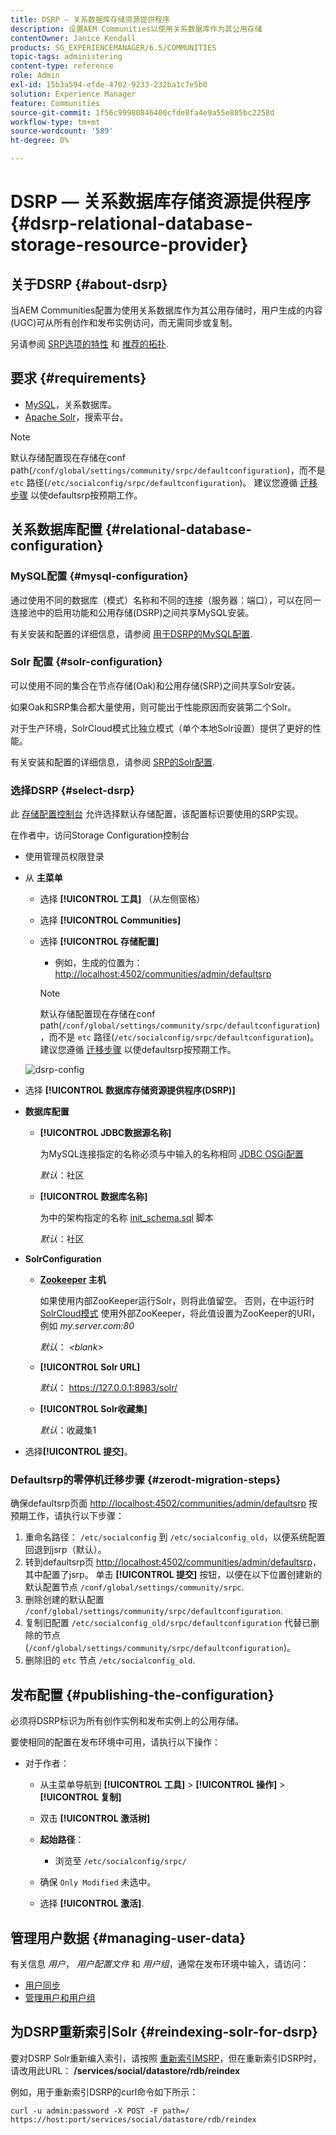 ```yaml
---
title: DSRP — 关系数据库存储资源提供程序
description: 设置AEM Communities以使用关系数据库作为其公用存储
contentOwner: Janice Kendall
products: SG_EXPERIENCEMANAGER/6.5/COMMUNITIES
topic-tags: administering
content-type: reference
role: Admin
exl-id: 15b3a594-efde-4702-9233-232ba1c7e5b0
solution: Experience Manager
feature: Communities
source-git-commit: 1f56c99980846400cfde8fa4e9a55e885bc2258d
workflow-type: tm+mt
source-wordcount: '589'
ht-degree: 0%

---
```


# DSRP — 关系数据库存储资源提供程序 {#dsrp-relational-database-storage-resource-provider}

## 关于DSRP {#about-dsrp}

当AEM Communities配置为使用关系数据库作为其公用存储时，用户生成的内容(UGC)可从所有创作和发布实例访问，而无需同步或复制。

另请参阅 [SRP选项的特性](working-with-srp.md#characteristics-of-srp-options) 和 [推荐的拓扑](topologies.md).

## 要求 {#requirements}

* [MySQL](#mysql-configuration)，关系数据库。
* [Apache Solr](#solr-configuration)，搜索平台。

>[!NOTE]
>
>默认存储配置现在存储在conf path(`/conf/global/settings/community/srpc/defaultconfiguration`)，而不是 `etc` 路径(`/etc/socialconfig/srpc/defaultconfiguration`)。 建议您遵循 [迁移步骤](#zerodt-migration-steps) 以使defaultsrp按预期工作。

## 关系数据库配置 {#relational-database-configuration}

### MySQL配置 {#mysql-configuration}

通过使用不同的数据库（模式）名称和不同的连接（服务器：端口），可以在同一连接池中的启用功能和公用存储(DSRP)之间共享MySQL安装。

有关安装和配置的详细信息，请参阅 [用于DSRP的MySQL配置](dsrp-mysql.md).

### Solr 配置 {#solr-configuration}

可以使用不同的集合在节点存储(Oak)和公用存储(SRP)之间共享Solr安装。

如果Oak和SRP集合都大量使用，则可能出于性能原因而安装第二个Solr。

对于生产环境，SolrCloud模式比独立模式（单个本地Solr设置）提供了更好的性能。

有关安装和配置的详细信息，请参阅 [SRP的Solr配置](solr.md).

### 选择DSRP {#select-dsrp}

此 [存储配置控制台](srp-config.md) 允许选择默认存储配置，该配置标识要使用的SRP实现。

在作者中，访问Storage Configuration控制台

* 使用管理员权限登录
* 从 **主菜单**

   * 选择 **[!UICONTROL 工具]** （从左侧窗格）
   * 选择 **[!UICONTROL Communities]**
   * 选择 **[!UICONTROL 存储配置]**

      * 例如，生成的位置为： [http://localhost:4502/communities/admin/defaultsrp](http://localhost:4502/communities/admin/defaultsrp)

     >[!NOTE]
     >
     >默认存储配置现在存储在conf path(`/conf/global/settings/community/srpc/defaultconfiguration`)，而不是 `etc` 路径(`/etc/socialconfig/srpc/defaultconfiguration`)。 建议您遵循 [迁移步骤](#zerodt-migration-steps) 以使defaultsrp按预期工作。

  ![dsrp-config](assets/dsrp-config.png)

* 选择 **[!UICONTROL 数据库存储资源提供程序(DSRP)]**
* **数据库配置**

   * **[!UICONTROL JDBC数据源名称]**

     为MySQL连接指定的名称必须与中输入的名称相同 [JDBC OSGi配置](dsrp-mysql.md#configurejdbcconnections)

     *默认*：社区

   * **[!UICONTROL 数据库名称]**

     为中的架构指定的名称 [init_schema.sql](dsrp-mysql.md#obtain-the-sql-script) 脚本

     *默认*：社区

* **SolrConfiguration**

   * **[Zookeeper](https://solr.apache.org/guide/6_6/using-zookeeper-to-manage-configuration-files.html) 主机**

     如果使用内部ZooKeeper运行Solr，则将此值留空。 否则，在中运行时 [SolrCloud模式](solr.md#solrcloud-mode) 使用外部ZooKeeper，将此值设置为ZooKeeper的URI，例如 *my.server.com:80*

     *默认*： *&lt;blank>*

   * **[!UICONTROL Solr URL]**

     *默认*： https://127.0.0.1:8983/solr/

   * **[!UICONTROL Solr收藏集]**

     *默认*：收藏集1

* 选择&#x200B;**[!UICONTROL 提交]**。

### Defaultsrp的零停机迁移步骤 {#zerodt-migration-steps}

确保defaultsrp页面 [http://localhost:4502/communities/admin/defaultsrp](http://localhost:4502/communities/admin/defaultsrp) 按预期工作，请执行以下步骤：

1. 重命名路径： `/etc/socialconfig` 到 `/etc/socialconfig_old`，以便系统配置回退到jsrp（默认）。
1. 转到defaultsrp页 [http://localhost:4502/communities/admin/defaultsrp](http://localhost:4502/communities/admin/defaultsrp)，其中配置了jsrp。 单击 **[!UICONTROL 提交]** 按钮，以便在以下位置创建新的默认配置节点 `/conf/global/settings/community/srpc`.
1. 删除创建的默认配置 `/conf/global/settings/community/srpc/defaultconfiguration`.
1. 复制旧配置 `/etc/socialconfig_old/srpc/defaultconfiguration` 代替已删除的节点(`/conf/global/settings/community/srpc/defaultconfiguration`)。
1. 删除旧的 `etc` 节点 `/etc/socialconfig_old`.

## 发布配置 {#publishing-the-configuration}

必须将DSRP标识为所有创作实例和发布实例上的公用存储。

要使相同的配置在发布环境中可用，请执行以下操作：

* 对于作者：

   * 从主菜单导航到 **[!UICONTROL 工具]** > **[!UICONTROL 操作]** > **[!UICONTROL 复制]**
   * 双击 **[!UICONTROL 激活树]**
   * **起始路径**：

      * 浏览至 `/etc/socialconfig/srpc/`

   * 确保 `Only Modified` 未选中。
   * 选择 **[!UICONTROL 激活]**.

## 管理用户数据 {#managing-user-data}

有关信息 *用户*， *用户配置文件* 和 *用户组*，通常在发布环境中输入，请访问：

* [用户同步](sync.md)
* [管理用户和用户组](users.md)

## 为DSRP重新索引Solr {#reindexing-solr-for-dsrp}

要对DSRP Solr重新编入索引，请按照 [重新索引MSRP](msrp.md#msrp-reindex-tool)，但在重新索引DSRP时，请改用此URL： **/services/social/datastore/rdb/reindex**

例如，用于重新索引DSRP的curl命令如下所示：

```shell
curl -u admin:password -X POST -F path=/ https://host:port/services/social/datastore/rdb/reindex
```
